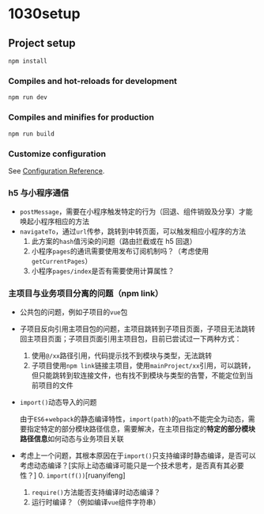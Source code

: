 # 1030setup

## Project setup

```
npm install
```

### Compiles and hot-reloads for development

```
npm run dev
```

### Compiles and minifies for production

```
npm run build
```

### Customize configuration

See [Configuration Reference](https://cli.vuejs.org/config/).

### h5 与小程序通信

- `postMessage`，需要在小程序触发特定的行为（回退、组件销毁及分享）才能唤起小程序相应的方法
- `navigateTo`，通过`url`传参，跳转到中转页面，可以触发相应小程序的方法
  1. 此方案的`hash`值污染的问题（路由拦截或在 h5 回退）
  2. 小程序`pages`的通讯需要使用发布订阅机制吗？（考虑使用`getCurrentPages`）
  3. 小程序`pages/index`是否有需要使用计算属性？

### 主项目与业务项目分离的问题（npm link）

- 公共包的问题，例如子项目的`vue`包

- 子项目反向引用主项目包的问题，主项目跳转到子项目页面，子项目无法跳转回主项目页面；子项目页面引用主项目包，目前已尝试过一下两种方式：

  1. 使用`@/xx`路径引用，代码提示找不到模块与类型，无法跳转
  2. 子项目使用`npm link`链接主项目，使用`mainProject/xx`引用，可以跳转，但只能跳转到软连接文件，也有找不到模块与类型的告警，不能定位到当前项目的文件

- `import()`动态导入的问题

  由于`ES6`+`webpack`的静态编译特性，`import(path)`的`path`不能完全为动态，需要指定特定的部分模块路径信息，需要解决，在主项目指定的**特定的部分模块路径信息**如何动态与业务项目关联

- 考虑上一个问题，其根本原因在于`import()`只支持编译时静态编译，是否可以考虑动态编译？[实际上动态编译可能只是一个技术思考，是否真有其必要性？]
  0. `import(f())`[ruanyifeng]
  1. `require()`方法能否支持编译时动态编译？
  2. 运行时编译？（例如编译`vue`组件字符串）
